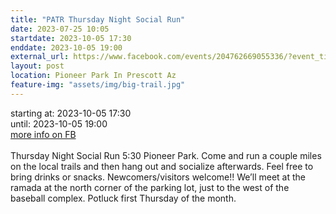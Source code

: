 ```yaml
---
title: "PATR Thursday Night Social Run"
date: 2023-07-25 10:05
startdate: 2023-10-05 17:30
enddate: 2023-10-05 19:00
external_url: https://www.facebook.com/events/204762669055336/?event_time_id=204762739055329
layout: post
location: Pioneer Park In Prescott Az
feature-img: "assets/img/big-trail.jpg"
---
```


starting at: 2023-10-05 17:30<br>until: 2023-10-05 19:00<br><a href="https://www.facebook.com/events/204762669055336/?event_time_id=204762739055329">more info on FB</a><br><br>Thursday Night Social Run 5&#58;30 Pioneer Park.  Come and run a couple miles on the local trails and then hang out and socialize afterwards.  Feel free to bring drinks or snacks. Newcomers/visitors welcome!!  We’ll meet at the ramada at the north corner of the parking lot, just to the west of the baseball complex.  Potluck first Thursday of the month.<br>
  <br>
  
